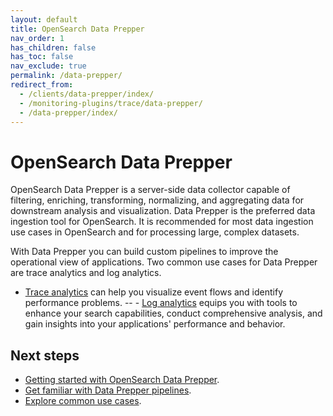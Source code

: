 ```yaml
---
layout: default
title: OpenSearch Data Prepper 
nav_order: 1
has_children: false
has_toc: false
nav_exclude: true
permalink: /data-prepper/
redirect_from: 
  - /clients/data-prepper/index/
  - /monitoring-plugins/trace/data-prepper/
  - /data-prepper/index/
---
```


# OpenSearch Data Prepper

OpenSearch Data Prepper is a server-side data collector capable of filtering, enriching, transforming, normalizing, and aggregating data for downstream analysis and visualization. Data Prepper is the preferred data ingestion tool for OpenSearch. It is recommended for most data ingestion use cases in OpenSearch and for processing large, complex datasets.

With Data Prepper you can build custom pipelines to improve the operational view of applications. Two common use cases for Data Prepper are trace analytics and log analytics. 

- [Trace analytics]({{site.url}}{{site.baseurl}}/data-prepper/common-use-cases/trace-analytics/) can help you visualize event flows and identify performance problems. -- - [Log analytics]({{site.url}}{{site.baseurl}}/data-prepper/common-use-cases/log-analytics/) equips you with tools to enhance your search capabilities, conduct comprehensive analysis, and gain insights into your applications' performance and behavior.


## Next steps

- [Getting started with OpenSearch Data Prepper]({{site.url}}{{site.baseurl}}/data-prepper/getting-started/).
- [Get familiar with Data Prepper pipelines]({{site.url}}{{site.baseurl}}/data-prepper/pipelines/pipelines/).
- [Explore common use cases]({{site.url}}{{site.baseurl}}/data-prepper/common-use-cases/common-use-cases/). 
